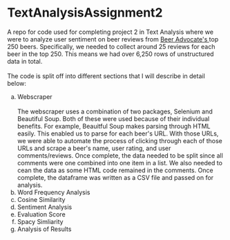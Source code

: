 # TextAnalysisAssignment2
A repo for code used for completing project 2 in Text Analysis where we were to analyze user sentiment on beer reviews from <a href='https://www.beeradvocate.com/beer/top-rated/'> Beer Advocate's </a> top 250 beers. Specifically, we needed to collect around 25 reviews for each beer in the top 250. This means we had over 6,250 rows of unstructured data in total.  <br><br>
The code is split off into different sections that I will describe in detail below:
<ol type="a">
  <li>Webscraper</li>
  <br>The webscraper uses a combination of two packages, Selenium and Beautiful Soup. Both of these were used because of their individual benefits. For example, Beauitful Soup makes parsing through HTML easily. This enabled us to parse for each beer's URL. With those URLs, we were able to automate the process of clicking through each of those URLs and scrape a beer's name, user rating, and user comments/reviews. Once complete, the data needed to be split since all comments were one combined into one item in a list. We also needed to cean the data as some HTML code remained in the comments. Once complete, the dataframe was written as a CSV file and passed on for analysis. 
  <br><li>Word Frequency Analysis</li>
  <li>Cosine Similarity</li>
  <li>Sentiment Analysis</li>
  <li>Evaluation Score</li>
  <li>Spacy Simliarity</li>
  <li>Analysis of Results</li>

</ol>
